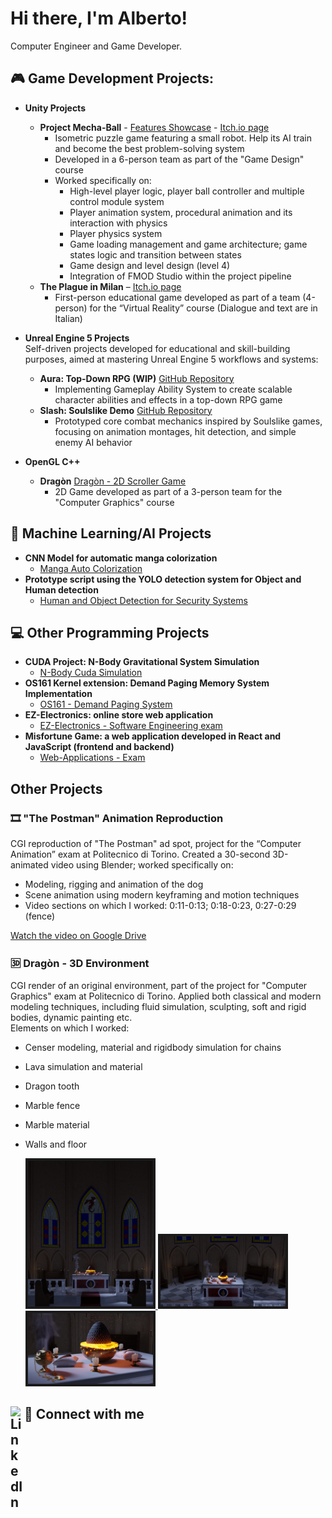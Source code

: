 # Hi there, I'm Alberto!
Computer Engineer and Game Developer.
## 🎮	Game Development Projects:
- <b> Unity Projects </b>
  - **Project Mecha-Ball** - [Features Showcase](https://www.youtube.com/watch?v=LLXxinfmF0Q) - [Itch.io page](https://lienopc.itch.io/project-mecha-ball)
      - Isometric puzzle game featuring a small robot. Help its AI train and become the best problem-solving system
      - Developed in a 6-person team as part of the "Game Design" course
      - Worked specifically on:
        - High-level player logic, player ball controller and multiple control module system
        - Player animation system, procedural animation and its interaction with physics
        - Player physics system
        - Game loading management and game architecture; game states logic and transition between states
        - Game design and level design (level 4)
        - Integration of FMOD Studio within the project pipeline
  - **The Plague in Milan** – [Itch.io page](https://giulio-arecco.itch.io/the-plague-in-milan)
      - First-person educational game developed as part of a team (4-person) for the “Virtual Reality” course (Dialogue and text are in Italian)

- <b> Unreal Engine 5 Projects </b>
  <br>Self-driven projects developed for educational and skill-building purposes, aimed at mastering Unreal Engine 5 workflows and systems:
  - **Aura: Top-Down RPG (WIP)** [GitHub Repository](https://github.com/LienoPC/Aura-GameplayAbilitySystem.git)
    - Implementing Gameplay Ability System to create scalable character abilities and effects in a top-down RPG game
  - **Slash: Soulslike Demo** [GitHub Repository](https://github.com/LienoPC/UE5-StartingCourse-SlashProject.git)
    - Prototyped core combat mechanics inspired by Soulslike games, focusing on animation montages, hit detection, and simple enemy AI behavior

- <b> OpenGL C++ </b>
  - **Dragòn** [Dragòn - 2D Scroller Game](https://youtu.be/oxvbj1901CQ)
    - 2D Game developed as part of a 3-person team for the "Computer Graphics" course

## 🤖 Machine Learning/AI Projects
- <b> CNN Model for automatic manga colorization </b>
  - [Manga Auto Colorization](https://github.com/LienoPC/Manga-Auto-Colorization.git)
- <b> Prototype script using the YOLO detection system for Object and Human detection </b>
  - [Human and Object Detection for Security Systems](https://github.com/LienoPC/Human-and-Object-Detection-for-Security-Systems.git)

## 💻 Other Programming Projects
- <b> CUDA Project: N-Body Gravitational System Simulation </b>
  - [N-Body Cuda Simulation](https://github.com/LienoPC/N-BodySimulation.git)
- <b> OS161 Kernel extension: Demand Paging Memory System Implementation </b>
  - [OS161 - Demand Paging System](https://github.com/LienoPC/OS161-DemandPaging.git)
- <b> EZ-Electronics: online store web application </b>
  - [EZ-Electronics - Software Engineering exam](https://github.com/LienoPC/EZ-Electronics)
- <b> Misfortune Game: a web application developed in React and JavaScript (frontend and backend) </b>
  - [Web-Applications - Exam](https://github.com/LienoPC/Web-Application-1-exam.git)

## Other Projects

### 🎞 "The Postman" Animation Reproduction
CGI reproduction of "The Postman" ad spot, project for the “Computer Animation” exam at Politecnico di Torino. Created a 30-second 3D-animated video using Blender; worked specifically on:
- Modeling, rigging and animation of the dog  
- Scene animation using modern keyframing and motion techniques
- Video sections on which I worked: 0:11-0:13; 0:18-0:23, 0:27-0:29 (fence)

[Watch the video on Google Drive](https://drive.google.com/file/d/1nNUjLfxLM2uWLDchs6Co6osewBRVnn9Z)

### 🆛 Dragòn - 3D Environment
CGI render of an original environment, part of the project for "Computer Graphics" exam at Politecnico di Torino. Applied both classical and modern modeling techniques, including fluid simulation, sculpting, soft and rigid bodies, dynamic painting etc.
<br>Elements on which I worked:
- Censer modeling, material and rigidbody simulation for chains
- Lava simulation and material
- Dragon tooth
- Marble fence
- Marble material
- Walls and floor



   <a href="assets/Dragon_Vertical.png" target="_blank">
    <img
      src="assets/Dragon_Vertical.png"
      alt="Vertical view"
      width="200"
      border="4"
      bordercolor="#ccc"
    />
  </a>
  <a href="assets/Dragon_Horizontal.png" target="_blank">
    <img
      src="assets/Dragon_Horizontal.png"
      alt="Horizontal view"
      width="200"
      border="4"
      bordercolor="#ccc"
    />
  </a>
 
  <a href="assets/Dragon_Closeup.png" target="_blank">
    <img
      src="assets/Dragon_Closeup.png"
      alt="Closeup view"
      width="200"
      border="4"
      bordercolor="#ccc"
    />
  </a>


## 🤳 Connect with me [<img align="left" alt="LinkedIn" width="22px" src="https://cdn.jsdelivr.net/npm/simple-icons@v3/icons/linkedin.svg" />][linkedin]

[linkedin]: https://www.linkedin.com/in/alberto-cagnazzo-038202338

